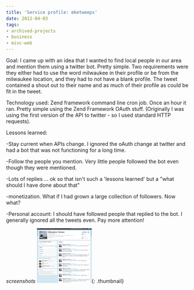 ```yaml
---
title: 'Service profile: mketweeps'
date: 2012-04-03
tags:
- archived-projects
- business
- misc-web
---
```

Goal: I came up with an idea that I wanted to find local people in our area and mention them using a twitter bot.  Pretty simple.  Two requirements were they either had to use the word milwaukee in their profile or be from the milwaukee location, and they had to not have a blank profile.  The tweet contained a shout out to their name and as much of their profile as could be fit in the tweet.

<!--more-->

Technology used:
Zend framework command line cron job.  Once an hour it ran.  Pretty simple using the Zend Framework OAuth stuff.  (Originally I was using the first version of the API to twitter - so I used standard HTTP requests).  

Lessons learned:

-Stay current when APIs change. I ignored the oAuth change at twitter and had a bot that was not functioning for a long time.

-Follow the people you mention.  Very little people followed the bot even though they were mentioned.

-Lots of replies ... ok so that isn't such a 'lessons learned' but a "what should I have done about that"

-monetization.  What if I had grown a large collection of followers. Now what?

-Personal account: I should have followed people that replied to the bot.  I generally ignored all the tweets even.  Pay more attention!

_screenshots_
[![](/uploads/2012/Screenshot-at-2012-03-18-203832-150x150.png)](/uploads/2012/Screenshot-at-2012-03-18-203832.png){: .thumbnail}
